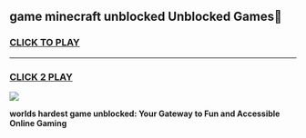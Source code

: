 
## game minecraft unblocked Unblocked Games👋
<h3>
<a href="https://premium.freeplayer.one?title=game_minecraft_unblocked&ref=16F">CLICK TO PLAY</a></h3>
<hr>

<h3>
<a href="https://premium.freeplayer.one?title=game_minecraft_unblocked&ref=16F">CLICK 2 PLAY</a>
  
</h3>

<a href="https://premium.freeplayer.one?title=game_minecraft_unblocked&ref=16F/"><img src="https://clearcache.store/games.png"></a>


**worlds hardest game unblocked: Your Gateway to Fun and Accessible Online Gaming**
